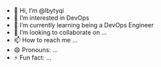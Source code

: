 - 👋 Hi, I’m @lbytyqi
- 👀 I’m interested in DevOps
- 🌱 I’m currently learning being a DevOps Engineer
- 💞️ I’m looking to collaborate on ...
- 📫 How to reach me ...
- 😄 Pronouns: ...
- ⚡ Fun fact: ...

<!---
lbytyqi/lbytyqi is a ✨ special ✨ repository because its `README.md` (this file) appears on your GitHub profile.
You can click the Preview link to take a look at your changes.
--->
